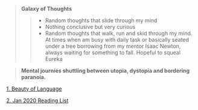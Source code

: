 >  **Galaxy of Thoughts**
>> * Random thoughts that slide through my mind
>> * Nothing conclusive but very curious
>> * Random thoughts that walk, run and skid through my mind. At times when am busy with daily task or basically seated under a tree borrowing from my mentor Isaac Newton, always waiting for something to fall. Hopeful to squeal Eureka

> **Mental journies shuttling between utopia, dystopia and bordering paranoia.**

[1. Beauty of Language](beauty_language.html "1. Beauty of Language")

[2. Jan 2020 Reading List](Reading_List.html "2. Jan 2020 Reading List")

